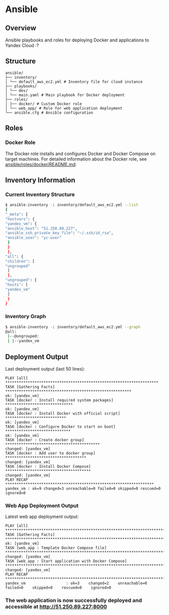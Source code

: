 # Ansible

## Overview
Ansible playbooks and roles for deploying Docker and applications to Yandex Cloud :?

## Structure
```
ansible/
├── inventory/
│ └── default_aws_ec2.yml # Inventory file for cloud instance
├── playbooks/
│ └── dev/
│ └── main.yaml # Main playbook for Docker deployment
├── roles/
│ ├── docker/ # Custom Docker role
│ └── web_app/ # Role for web application deployment
└── ansible.cfg # Ansible configuration
```

## Roles

### Docker Role
The Docker role installs and configures Docker and Docker Compose on target machines. For detailed information about the Docker role, see [ansible/roles/docker/README.md](roles/docker/README.md).

## Inventory Information

### Current Inventory Structure
```bash
$ ansible-inventory -i inventory/default_aws_ec2.yml --list
{
"_meta": {
"hostvars": {
"yandex_vm": {
"ansible_host": "51.250.89.227",
"ansible_ssh_private_key_file": "~/.ssh/id_rsa",
"ansible_user": "yc-user"
 }
 }
 },
"all": {
"children": [
"ungrouped"
 ]
 },
"ungrouped": {
"hosts": [
"yandex_vm"
 ]
 }
}
```

### Inventory Graph
```bash
$ ansible-inventory -i inventory/default_aws_ec2.yml --graph
@all:
 |--@ungrouped:
 | |--yandex_vm
```

## Deployment Output
Last deployment output (last 50 lines):
```
PLAY [all] ********************************************************************
TASK [Gathering Facts] ********************************************************
ok: [yandex_vm]
TASK [docker : Install required system packages] ******************************
ok: [yandex_vm]
TASK [docker : Install Docker with official script] ***************************
ok: [yandex_vm]
TASK [docker : Configure Docker to start on boot] *****************************
ok: [yandex_vm]
TASK [docker : Create docker group] ******************************************
changed: [yandex_vm]
TASK [docker : Add user to docker group] ************************************
changed: [yandex_vm]
TASK [docker : Install Docker Compose] **************************************
changed: [yandex_vm]
PLAY RECAP ******************************************************************
yandex_vm : ok=9 changed=3 unreachable=0 failed=0 skipped=0 rescued=0 ignored=0
```

### Web App Deployment Output
Latest web app deployment output:
```
PLAY [all] ***************************************************************************************************************************
TASK [Gathering Facts] ***************************************************************************************************************
ok: [yandex_vm]
TASK [web_app : Template Docker Compose file] ****************************************************************************************
changed: [yandex_vm]
TASK [web_app : Start application with Docker Compose] *******************************************************************************
changed: [yandex_vm]
PLAY RECAP ***************************************************************************************************************************
yandex_vm                  : ok=3    changed=2    unreachable=0    failed=0    skipped=0    rescued=0    ignored=0
```

### The web application is now successfully deployed and accessible at http://51.250.89.227:8000